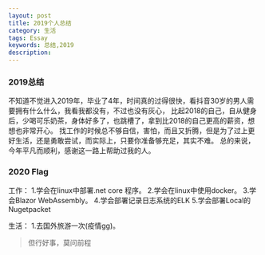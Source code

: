 ```yaml
---
layout: post
title: 2019个人总结
category: 生活
tags: Essay
keywords: 总结,2019
description: 
---
```


### 2019总结

不知道不觉进入2019年，毕业了4年，时间真的过得很快，看抖音30岁的男人需要拥有什么什么，我看我都没有，不过也没有灰心，
比起2018的自己，自从健身后，少喝可乐奶茶，身体好多了，也跳槽了，拿到比2018的自己更高的薪资，想想也非常开心。
找工作的时候总不够自信，害怕，而且又折腾，但是为了过上更好生活，还是勇敢尝试，而实际上，只要你准备够充足，其实不难。
总的来说，今年平凡而顺利，感谢这一路上帮助过我的人。

### 2020 Flag

工作：
1.学会在linux中部署.net core 程序。
2.学会在linux中使用docker。
3.学会Blazor WebAssembly。
4.学会部署记录日志系统的ELK
5.学会部署Local的Nugetpacket

生活：
1.去国外旅游一次(疫情gg)。

> 但行好事，莫问前程

